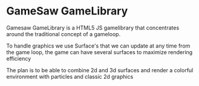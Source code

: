 <h1>GameSaw GameLibrary</h1>
<p>Gamesaw GameLibrary is a HTML5 JS gamelibrary that concentrates around the traditional concept of a gameloop.</p>
<p>To handle graphics we use Surface's that we can update at any time from the game loop, the game can have several surfaces to maximize rendering efficiency</p>
<p>The plan is to be able to combine 2d and 3d surfaces and render a colorful environment with particles and classic 2d graphics</p>
